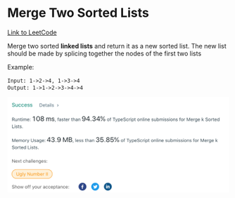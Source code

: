 # Merge Two Sorted Lists
[Link to LeetCode](https://leetcode.com/problems/merge-two-sorted-lists/)

Merge two sorted **linked lists** and return it as a new sorted list. The new list should be made by splicing together the nodes of the first two lists

Example:
```
Input: 1->2->4, 1->3->4
Output: 1->1->2->3->4->4
```
![Success](success.png)